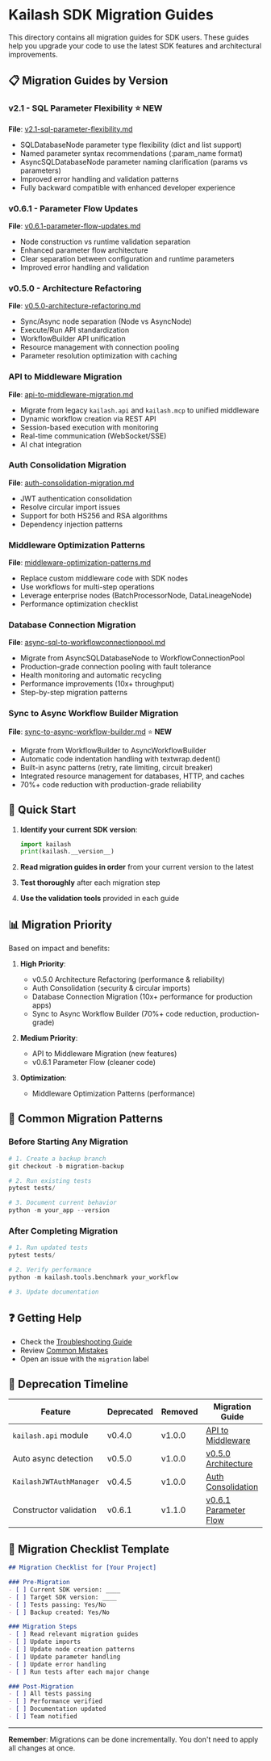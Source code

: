 # Kailash SDK Migration Guides

This directory contains all migration guides for SDK users. These guides help you upgrade your code to use the latest SDK features and architectural improvements.

## 📋 Migration Guides by Version

### v2.1 - SQL Parameter Flexibility ⭐ **NEW**
**File**: [v2.1-sql-parameter-flexibility.md](v2.1-sql-parameter-flexibility.md)
- SQLDatabaseNode parameter type flexibility (dict and list support)
- Named parameter syntax recommendations (:param_name format)
- AsyncSQLDatabaseNode parameter naming clarification (params vs parameters)
- Improved error handling and validation patterns
- Fully backward compatible with enhanced developer experience

### v0.6.1 - Parameter Flow Updates
**File**: [v0.6.1-parameter-flow-updates.md](v0.5.1-parameter-flow-updates.md)
- Node construction vs runtime validation separation
- Enhanced parameter flow architecture
- Clear separation between configuration and runtime parameters
- Improved error handling and validation

### v0.5.0 - Architecture Refactoring
**File**: [v0.5.0-architecture-refactoring.md](v0.5.0-architecture-refactoring.md)
- Sync/Async node separation (Node vs AsyncNode)
- Execute/Run API standardization
- WorkflowBuilder API unification
- Resource management with connection pooling
- Parameter resolution optimization with caching

### API to Middleware Migration
**File**: [api-to-middleware-migration.md](api-to-middleware-migration.md)
- Migrate from legacy `kailash.api` and `kailash.mcp` to unified middleware
- Dynamic workflow creation via REST API
- Session-based execution with monitoring
- Real-time communication (WebSocket/SSE)
- AI chat integration

### Auth Consolidation Migration
**File**: [auth-consolidation-migration.md](auth-consolidation-migration.md)
- JWT authentication consolidation
- Resolve circular import issues
- Support for both HS256 and RSA algorithms
- Dependency injection patterns

### Middleware Optimization Patterns
**File**: [middleware-optimization-patterns.md](middleware-optimization-patterns.md)
- Replace custom middleware code with SDK nodes
- Use workflows for multi-step operations
- Leverage enterprise nodes (BatchProcessorNode, DataLineageNode)
- Performance optimization checklist

### Database Connection Migration
**File**: [async-sql-to-workflowconnectionpool.md](async-sql-to-workflowconnectionpool.md)
- Migrate from AsyncSQLDatabaseNode to WorkflowConnectionPool
- Production-grade connection pooling with fault tolerance
- Health monitoring and automatic recycling
- Performance improvements (10x+ throughput)
- Step-by-step migration patterns

### Sync to Async Workflow Builder Migration
**File**: [sync-to-async-workflow-builder.md](sync-to-async-workflow-builder.md) ⭐ **NEW**
- Migrate from WorkflowBuilder to AsyncWorkflowBuilder
- Automatic code indentation handling with textwrap.dedent()
- Built-in async patterns (retry, rate limiting, circuit breaker)
- Integrated resource management for databases, HTTP, and caches
- 70%+ code reduction with production-grade reliability
## 🚀 Quick Start

1. **Identify your current SDK version**:
   ```python
   import kailash
   print(kailash.__version__)
   ```

2. **Read migration guides in order** from your current version to the latest

3. **Test thoroughly** after each migration step

4. **Use the validation tools** provided in each guide

## 📊 Migration Priority

Based on impact and benefits:

1. **High Priority**:
   - v0.5.0 Architecture Refactoring (performance & reliability)
   - Auth Consolidation (security & circular imports)
   - Database Connection Migration (10x+ performance for production apps)
   - Sync to Async Workflow Builder (70%+ code reduction, production-grade)

2. **Medium Priority**:
   - API to Middleware Migration (new features)
   - v0.6.1 Parameter Flow (cleaner code)

3. **Optimization**:
   - Middleware Optimization Patterns (performance)

## 🔧 Common Migration Patterns

### Before Starting Any Migration

```python
# 1. Create a backup branch
git checkout -b migration-backup

# 2. Run existing tests
pytest tests/

# 3. Document current behavior
python -m your_app --version
```

### After Completing Migration

```python
# 1. Run updated tests
pytest tests/

# 2. Verify performance
python -m kailash.tools.benchmark your_workflow

# 3. Update documentation
```

## ❓ Getting Help

- Check the [Troubleshooting Guide](../developer/05-troubleshooting.md)
- Review [Common Mistakes](../validation/common-mistakes.md)
- Open an issue with the `migration` label

## 📅 Deprecation Timeline

| Feature | Deprecated | Removed | Migration Guide |
|---------|------------|---------|-----------------|
| `kailash.api` module | v0.4.0 | v1.0.0 | [API to Middleware](api-to-middleware-migration.md) |
| Auto async detection | v0.5.0 | v1.0.0 | [v0.5.0 Architecture](v0.5.0-architecture-refactoring.md) |
| `KailashJWTAuthManager` | v0.4.5 | v1.0.0 | [Auth Consolidation](auth-consolidation-migration.md) |
| Constructor validation | v0.6.1 | v1.1.0 | [v0.6.1 Parameter Flow](v0.5.1-parameter-flow-updates.md) |

## 🎯 Migration Checklist Template

```markdown
## Migration Checklist for [Your Project]

### Pre-Migration
- [ ] Current SDK version: ____
- [ ] Target SDK version: ____
- [ ] Tests passing: Yes/No
- [ ] Backup created: Yes/No

### Migration Steps
- [ ] Read relevant migration guides
- [ ] Update imports
- [ ] Update node creation patterns
- [ ] Update parameter handling
- [ ] Update error handling
- [ ] Run tests after each major change

### Post-Migration
- [ ] All tests passing
- [ ] Performance verified
- [ ] Documentation updated
- [ ] Team notified
```

---

**Remember**: Migrations can be done incrementally. You don't need to apply all changes at once.
